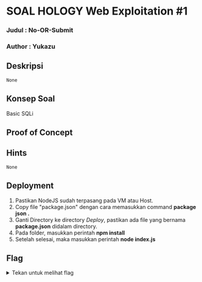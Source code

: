 # SOAL HOLOGY Web Exploitation #1

### Judul : No-OR-Submit

### Author : Yukazu

## Deskripsi

<code>None</code>

## Konsep Soal

Basic SQLi

## Proof of Concept

<!-- TODO -->

## Hints

<code>None</code>

## Deployment

1. Pastikan NodeJS sudah terpasang pada VM atau Host. <br/>
2. Copy file "package.json" dengan cara memasukkan command **package json .**
3. Ganti Directory ke directory *Deploy*, pastikan ada file yang bernama **package.json** didalam directory.
4. Pada folder, masukkan perintah **npm install**
5. Setelah selesai, maka masukkan perintah **node index.js**

<!-- TODO -->

## Flag

<details>
<summary>Tekan untuk melihat flag</summary>

    hology3{b4sIc_Un1ON_is_3z}

</details>
